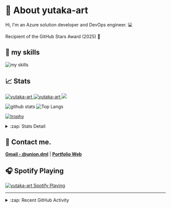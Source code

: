 ﻿# 🐤 About yutaka-art
Hi, I'm an Azure solution developer and DevOps engineer. 💻

Recipient of the GitHub Stars Award (2025) 🌟

## 🌱 my skills
<img alt="my skills" src="https://skillicons.dev/icons?theme=light&perline=11&i=azure,cs,dotnet,visualstudio,vscode,windows,github,git,githubactions,docker,kubernetes" />

## 📈 Stats
<p align="left">
  <a href="https://github.com/yutaka-art/yutaka-art/">
    <img src="https://komarev.com/ghpvc/?username=yutaka-art" alt="yutaka-art" />
  </a>
  <a href="https://zenn.dev/yutakaosada/">
    <img src="https://badgen.org/img/zenn/yutakaosada/followers?style=flat" alt="yutaka-art" />
  </a>
  <a href="https://github.com/yutaka-art">
    <img height="20" src="https://img.shields.io/github/followers/yutaka-art?label=follow&logo=github&style=flat" />
  </a>
</p>

<p align="left"> 
  <img alt="github stats" height="150px" src="https://github-readme-stats-ruby-mu.vercel.app/api?username=yutaka-art&show_icons=true" />
  <img alt="Top Langs" height="150px" src="https://github-readme-stats-ruby-mu.vercel.app/api/top-langs/?username=yutaka-art&layout=compact&show_icons=true" />
</p>

[![trophy](https://github-profile-trophy-sable.vercel.app/?username=yutaka-art&column=8&title=-Reviews)](https://github-profile-trophy-sable.vercel.app/?username=yutaka-art&column=8&title=-Reviews)

<details>
  <summary>:zap: Stats Detail</summary>

<p align="left"> 
  <img alt="github stats" height="150px" src="/output/metrics.base.svg" />
  <img alt="Top Langs" height="150px" src="/output/details.svg" />
</p>

</details>

## 📨 Contact me.
**[Gmail - @union.dml](mailto:union.dml@gmail.com)** | **[Portfolio Web](https://yutaka-art.github.io/yutaka-art/index-en.html)**

## 🎧 Spotify Playing

[<img src="https://novatorem-smoky-seven.vercel.app/api/spotify" alt="yutaka-art Spotify Playing" width="350" />](https://open.spotify.com/user/yutaka-art)

---

<details>
  <summary>:zap: Recent GitHub Activity</summary>

<!--START_SECTION:activity-->
<!--END_SECTION:activity-->

</details>
